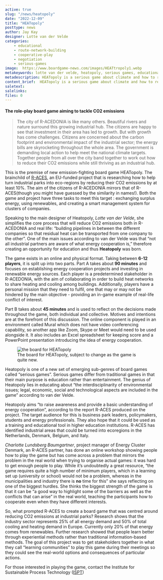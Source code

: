 ```yaml
---
active: true
slug: "/news/heatopoly"
date: "2022-12-09"
title: "HEATopoly"
posttype: news
author: Jay Kay
designer: Lotte van der Velde
categories: 
    - educational
    - route-network-building
    - cooperative-play
    - negotiation
    - serious-games
image:  https://www.boardgame-news.com/images/HEATtropoly1.webp
metakeywords: lotte van der velde, heatopoly, serious games, educational board games, serious board games, heatopoly board game
metadescription: HEATopoly is a serious game about climate and how to reduce CO2 emissions while still thriving as an industrial hub.
content_brief:  HEATopoly is a serious game about climate and how to reduce CO2 emissions while still thriving as an industrial hub. This is a game for 6-12 players which will take about 2 hours to play.
saletext:
salelinks: 
files: 0
---
```


#### The role-play board game aiming to tackle CO2 emissions

<blockquote> The city of R-ACEDONIA is like many others. Beautiful rivers and nature surround this growing industrial hub. The citizens are happy to see that investment in their area has led to growth. But with growth has come challenges. Citizens are concerned about the carbon footprint and environmental impact of the industrial sector; the energy bills are skyrocketing throughout the whole area. The government is demanding local action to help meet the national climate targets. Together people from all over the city band together to work out how to reduce their CO2 emissions while still thriving as an industrial hub.
</blockquote>

This is the premise of new emission-fighting board game HEATopoly. The brainchild of <a target="_blank" href="https://r-aces.eu/">R-ACES</a>, an EU-funded project that is researching how to help turn industrial parks into eco-regions by reducing their CO2 emissions by at least 10%. The aim of the citizens of R-ACEDONIA mirrors that of R-ACES(though you might have guessed by the similarity in names!). Both the game and project have three tasks to meet this target : exchanging surplus energy, using renewables, and creating a smart management system for clusters of companies.

Speaking to the main designer of Heatopoly, *Lotte van der Velde*, she simplifies the core process that will reduce CO2 emissions both in R-ACEDONIA and real life: “building pipelines in between the different companies so that residual heat can be transported from one company to the other”. One of the main issues according to van der Velde was that “not all industrial partners are aware of what energy cooperation is,” therefore creating an opportunity for education and thus **Heatopoly** was born.

The game exists in an online and physical format. Taking between **6-12 players**, it is split up into two parts. Part A takes about **90 minutes** and focuses on establishing energy cooperation projects and investing in renewable energy sources. Each player is a predetermined stakeholder in R-ACEDONIA, with the aim of collaborating in order to build heat networks to share heating and cooling among buildings. Additionally, players have a personal mission that they need to fulfil, one that may or may not be hindered by the main objective - providing an in-game example of real-life conflict of interest.

Part B takes about **45 minutes** and is used to reflect on the decisions made throughout the game, both individual and collective. Motives and intentions are at the forefront of this discussion. The online component is played in an environment called Mural which does not have video conferencing capability, so another app like Zoom, Skype or Meet would need to be used alongside it. It also includes an Excel spreadsheet for keeping score and a PowerPoint presentation introducing the idea of energy cooperation.

<figure class="figure">
    <img class="image fit" alt="the board for HEATopoly" src="https://www.boardgame-news.com/images/HEATtropoly3.jpg" >
    </img>
    <figcaption class="figcaption">The board for HEATopoly, subject to change as the game is quite new.</figcaption>
</figure>
Heatopoly is one of a new set of emerging sub-genres of board games called “serious games”. Serious games differ from traditional games in that their main purpose is education rather than entertainment. The genius of Heatopoly lies in educating about “the interdisciplinarity of environmental issues; legal, economic, social and technological aspects are included in the game” according to van der Velde.

Heatopoly aims “to raise awareness and provide a basic understanding of energy cooperation”, according to the report R-ACES produced on the project. The target audience for this is business park leaders, policymakers, students and energy professionals. They also hope that it could be used as a training and educational tool in higher education institutions. R-ACES has identified industrial areas that could be turned into ecoregions in the Netherlands, Denmark, Belgium, and Italy.

*Charlotte Lundsberg Baumgartner*, project manager of Energy Cluster Denmark, an R-ACES partner, has done an online workshop showing people how to play the game but has come across a problem that mirrors the problem in the real world when trying to organise actual games: it was hard to get enough people to play. While it’s undoubtedly a great resource, “the game requires quite a high number of minimum players, which in a learning set up (university or school) would not be a problem, whereas in the municipalities and industry there is **no** time for this” she says reflecting on one of the biggest hurdles. She thinks the biggest strength of the game is that it can be “a good way to highlight some of the barriers as well as the conflicts that can arise” in the real world, teaching the participants how to cooperate even when they have different interests.

So, what prompted R-ACES to create a board game that was centred around reducing CO2 emissions at industrial parks? Research shows that the industry sector represents 25% of all energy demand and 50% of total cooling and heating demand in Europe. Currently only 20% of that energy comes from renewables. Further research showed that people learn better through experiential methods rather than traditional information-based methods. The goal of this project was to get stakeholders together in what they call “learning communities” to play this game during their meetings so they could see the real-world options and consequences of particular actions.

For those interested in playing the game, contact the Institute for Sustainable Process Technology (<a target="_blank" href="https://ispt.eu/serious-games/">ISPT</a>)